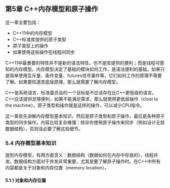 ## 第5章 C++内存模型和原子操作

这一章主要包括：
* C++11中的内存模型
* C++标准库提供的原子类型
* 原子类型上的操作
* 如果使用这些操作在线程间同步

C++11中最重要的特性并不是新的语法特性，也不是库提供的便利；而是线程可感知的内存模型。内存模型决定了基础的模块如何工作，是语法便利的基础。如果只是简单使用互斥量、条件变量、futures信号事件等，它们如何工作的原理不需要了解。如果要知道其底层原理，那么就需要了解内存模型。

C++是系统语言，标准委员会的一个目标是不应该存在比C++更低级的语言。C++应该提供足够便利，如果不能满足需求，那么就使用更低层操作（clost to the machine）。原子类型和操作就是这样的操作，可以减少CPU指令。

这一章首先讲解内存模型基本知识，然后是原子类型和原子操作，最后是各种原子类型的同步操作。内容比较复杂难懂：除非你使用原子操作来同步（例如设计无锁数据结构），否则没必要了解这些细节。

### 5.4 内存模型基本知识
提到内存模型，有两方面含义：数据结构（数据如何在内存中存放的）、线程并发。数据结构方面对于并发非常重要，尤其是要了解原子操作时。在C++中所有内容都是关于对象和内存位置（memory location）。

#### 5.1.1 对象和内存位置
